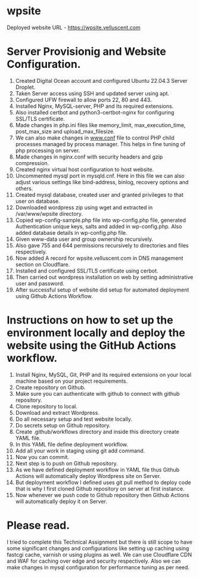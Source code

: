 # wpsite

Deployed website URL - https://wpsite.velluscent.com

# Server Provisionig and Website Configuration. 

1) Created Digital Ocean account and configured Ubuntu 22.04.3 Server Droplet.
2) Taken Server access using SSH and updated server using apt.
3) Configured UFW firewall to allow ports 22, 80 and 443.
4) Installed Nginx, MySQL-server, PHP and its required extensions.
5) Also installed certbot and python3-certbot-nginx for configuring SSL/TLS certificate.
6) Made changes in php.ini files like memory_limit, max_execution_time, post_max_size and upload_max_filesize.
7) We can also make changes in www.conf file to control PHP child processes managed by process manager. This helps in fine tuning of php processing on server.
8) Made changes in nginx.conf with security headers and gzip compression.
9) Created nginx virtual host configuration to host website.
10) Uncommented mysql port in mysqld.cnf. Here in this file we can also adjust various settings like bind-address, binlog, recovery options and others.
12) Created mysql database, created user and granted privileges to that user on database.
13) Downloaded wordpress zip using wget and extracted in /var/www/wpsite directory.
14) Copied wp-config-sample.php file into wp-config.php file, generated Authentication unique keys, salts and added in wp-config.php. Also added database details in wp-config.php file.
15) Given www-data user and group ownership recursively.
16) Also gave 755 and 644 permissions recursively to directories and files respectively.
17) Now added A record for wpsite.velluscent.com in DNS management section on Cloudflare.
18) Installed and configured SSL/TLS certificate using cerbot.
19) Then carried out wordpress installation on web by setting administrative user and password.
20) After successful setup of website did setup for automated deployment using Github Actions Workflow.


# Instructions on how to set up the environment locally and deploy the website using the GitHub Actions workflow.

1) Install Nginx, MySQL, Git, PHP and its required extensions on your local machine based on your project requirements.
2) Create repository on Github.
3) Make sure you can authenticate with github to connect with github repository.
4) Clone repository to local.
5) Download and extract Wordpress.
6) Do all necessary setup and test website locally.
7) Do secrets setup on Github repository.
8) Create .github/workflows directory and inside this directory create YAML file.
9) In this YAML file define deployment workflow.
10) Add all your work in staging using git add command.
11) Now you can commit.
12) Next step is to push on Github repository.
13) As we have defined deployment workflow in YAML file thus Github Actions will 
automatically deploy Wordpress site on Server.
14) But deployment workflow I defined uses git pull method to deploy code that is why 
I first cloned Github repository on server at first instance.
15) Now whenever we push code to Github repository then Github Actions will automatically deploy it on Server.


# Please read.

I tried to complete this Technical Assignment but there is still scope to have some significant changes and configurations like setting up caching using fastcgi cache, varnish or using plugins as well. We can use Cloudflare CDN and WAF for caching over edge and security respectively. Also we can make changes in mysql configuration for performance tuning as per need.
